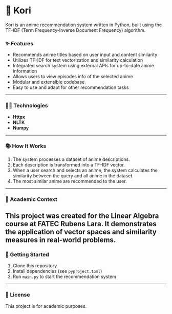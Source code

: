 # 🌌 Kori
Kori is an anime recommendation system written in Python, built using the TF-IDF (Term Frequency-Inverse Document Frequency) algorithm.
### ✨ Features
- Recommends anime titles based on user input and content similarity
- Utilizes TF-IDF for text vectorization and similarity calculation
- Integrated search system using external APIs for up-to-date anime information
- Allows users to view episodes info of the selected anime
- Modular and extensible codebase
- Easy to use and adapt for other recommendation tasks
---

### 🧑‍💻 Technologies
- **Httpx**
- **NLTK** 
- **Numpy**
---

### 📚 How It Works
1. The system processes a dataset of anime descriptions.
2. Each description is transformed into a TF-IDF vector.
3. When a user search and selects an anime, the system calculates the similarity between the query and all anime in the dataset.
4. The most similar anime are recommended to the user.
---

### 🏫 Academic Context
This project was created for the Linear Algebra course at **FATEC Rubens Lara**. It demonstrates the application of vector spaces and similarity measures in real-world problems.
---

### 🚀 Getting Started
1. Clone this repository
2. Install dependencies (see `pyproject.toml`)
3. Run `main.py` to start the recommendation system
---
### 📄 License
This project is for academic purposes.

